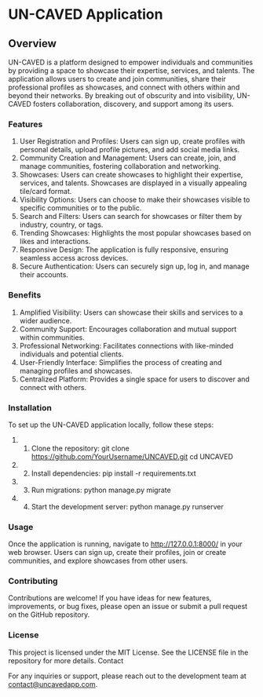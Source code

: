 # UN-CAVED Application

## Overview
UN-CAVED is a platform designed to empower individuals and communities by providing a space to showcase their expertise, services, and talents. The application allows users to create and join communities, share their professional profiles as showcases, and connect with others within and beyond their networks. By breaking out of obscurity and into visibility, UN-CAVED fosters collaboration, discovery, and support among its users.
### Features
1. User Registration and Profiles: Users can sign up, create profiles with personal details, upload profile pictures, and add social media links.
2. Community Creation and Management: Users can create, join, and manage communities, fostering collaboration and networking.
3. Showcases: Users can create showcases to highlight their expertise, services, and talents. Showcases are displayed in a visually appealing tile/card format.
4. Visibility Options: Users can choose to make their showcases visible to specific communities or to the public.
5. Search and Filters: Users can search for showcases or filter them by industry, country, or tags.
6. Trending Showcases: Highlights the most popular showcases based on likes and interactions.
7. Responsive Design: The application is fully responsive, ensuring seamless access across devices.
8. Secure Authentication: Users can securely sign up, log in, and manage their accounts.

### Benefits
1. Amplified Visibility: Users can showcase their skills and services to a wider audience.
2. Community Support: Encourages collaboration and mutual support within communities.
3. Professional Networking: Facilitates connections with like-minded individuals and potential clients.
4. User-Friendly Interface: Simplifies the process of creating and managing profiles and showcases.
5. Centralized Platform: Provides a single space for users to discover and connect with others.

### Installation
To set up the UN-CAVED application locally, follow these steps:
1.	1. Clone the repository:
   git clone https://github.com/YourUsername/UNCAVED.git
   cd UNCAVED
2.	2. Install dependencies:
   pip install -r requirements.txt
3.	3. Run migrations:
   python manage.py migrate
4.	4. Start the development server:
   python manage.py runserver

### Usage
Once the application is running, navigate to http://127.0.0.1:8000/ in your web browser. Users can sign up, create their profiles, join or create communities, and explore showcases from other users.

### Contributing
Contributions are welcome! If you have ideas for new features, improvements, or bug fixes, please open an issue or submit a pull request on the GitHub repository.

### License
This project is licensed under the MIT License. See the LICENSE file in the repository for more details.
Contact

For any inquiries or support, please reach out to the development team at contact@uncavedapp.com.
